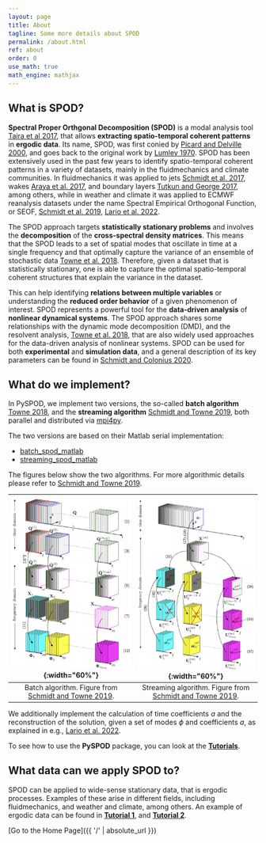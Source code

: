 ```yaml
---
layout: page
title: About
tagline: Some more details about SPOD
permalink: /about.html
ref: about
order: 0
use_math: true
math_engine: mathjax
---
```




## What is SPOD?

**Spectral Proper Orthgonal Decomposition (SPOD)** is a modal analysis
tool [Taira et al 2017](https://doi.org/10.2514/1.J056060), that allows
**extracting spatio-temporal coherent patterns** in **ergodic data**.
Its name, SPOD, was first conied by
[Picard and Delville 2000](https://www.sciencedirect.com/science/article/abs/pii/S0142727X00000217),
and goes back to the original work by
[Lumley 1970](https://www.elsevier.com/books/stochastic-tools-in-turbulence/lumey/978-0-12-395772-6?aaref=https%3A%2F%2Fwww.google.com).
SPOD has been extensively used in the past few years to identify spatio-temporal
coherent patterns in a variety of datasets, mainly in the fluidmechanics
and climate communities. In fluidmechanics it was applied to jets
[Schmidt et al. 2017](https://doi.org/10.1017/jfm.2017.407),
wakes [Araya et al. 2017](https://doi.org/10.1017/jfm.2016.862), and boundary
layers [Tutkun and George 2017](https://aip.scitation.org/doi/10.1063/1.4974746),
among others, while in weather and climate it was applied to ECMWF reanalysis
datasets under the name Spectral Empirical Orthogonal Function, or SEOF,
[Schmidt et al. 2019](https://doi.org/10.1175/MWR-D-18-0337.1),
[Lario et al. 2022](https://www.sciencedirect.com/science/article/pii/S002199912200537X).

The SPOD approach targets **statistically stationary problems** and involves
the **decomposition** of the **cross-spectral density matrices**. This means
that the SPOD leads to a set of spatial modes that oscillate in time at
a single frequency and that optimally capture the variance of an ensemble
of stochastic data [Towne et al. 2018](https://doi.org/10.1017/jfm.2018.283).
Therefore, given a dataset that is statistically stationary, one is able
to capture the optimal spatio-temporal coherent structures that explain
the variance in the dataset.

This can help identifying **relations between multiple variables** or
understanding the **reduced order behavior** of a given phenomenon of
interest. SPOD represents a powerful tool for the **data-driven analysis**
of **nonlinear dynamical systems**. The SPOD approach shares some relationships
with the dynamic mode decomposition (DMD), and the resolvent analysis,
[Towne et al. 2018](https://doi.org/10.1017/jfm.2018.283), that are
also widely used approaches for the data-driven analysis of nonlinear
systems. SPOD can be used for both **experimental** and **simulation data**,
and a general description of its key parameters can be found in
[Schmidt and Colonius 2020](https://doi.org/10.2514/1.J058809).



## What do we implement?

In PySPOD, we implement two versions, the so-called **batch algorithm**
[Towne 2018](https://doi.org/10.1017/jfm.2018.283),
and the **streaming algorithm**
[Schmidt and Towne 2019](https://doi.org/10.1016/j.cpc.2018.11.009),
both parallel and distributed via [mpi4py](https://github.com/mpi4py/mpi4py).

The two versions are based on their Matlab serial implementation:
- [batch_spod_matlab](https://www.mathworks.com/matlabcentral/fileexchange/65683-spectral-proper-orthogonal-decomposition-spod)
- [streaming_spod_matlab](https://www.mathworks.com/matlabcentral/fileexchange/69963-streaming-spectral-proper-orthogonal-decomposition)

The figures below show the two algorithms. For more algorithmic details
please refer to [Schmidt and Towne 2019](https://doi.org/10.1016/j.cpc.2018.11.009).

|![](./figures/batch_algorithm.jpg){:width="60%"}|![](./figures/streaming_algorithm.jpg){:width="60%"}
:-------------------------:|:-------------------------:
|Batch algorithm. Figure from [Schmidt and Towne 2019](https://doi.org/10.1016/j.cpc.2018.11.009).|Streaming algorithm. Figure from [Schmidt and Towne 2019](https://doi.org/10.1016/j.cpc.2018.11.009).|

We additionally implement the calculation of time coefficients
_a_ and the reconstruction of the solution, given a set of modes
$\phi$ and coefficients _a_, as explained in e.g.,
[Lario et al. 2022](https://www.sciencedirect.com/science/article/pii/S002199912200537X).

To see how to use the **PySPOD** package, you can look at the
[**Tutorials**](./tutorials).



## What data can we apply SPOD to?

SPOD can be applied to wide-sense stationary data, that is ergodic
processes. Examples of these arise in different fields, including
fluidmechanics, and weather and climate, among others. An example
of ergodic data can be found in [**Tutorial 1**](./tutorials/tutorial1),
and [**Tutorial 2**](./tutorials/tutorial2).



[Go to the Home Page]({{ '/' | absolute_url }})
